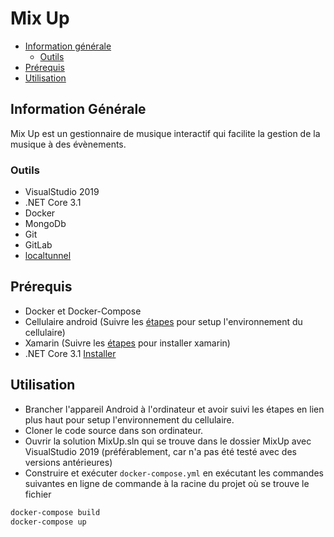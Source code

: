 # Mix Up

- [Information générale](#information-générale)
    - [Outils](#outils)
- [Prérequis](#prérequis)
- [Utilisation](#utilisation)


## Information Générale

Mix Up est un gestionnaire de musique interactif qui facilite la gestion de la musique à des évènements.

### Outils

- VisualStudio 2019
- .NET Core 3.1
- Docker
- MongoDb
- Git
- GitLab
- [localtunnel](https://github.com/localtunnel/localtunnel)

## Prérequis

- Docker et Docker-Compose
- Cellulaire android (Suivre les [étapes](https://docs.microsoft.com/en-us/xamarin/android/get-started/installation/set-up-device-for-development) pour setup l'environnement du cellulaire)
- Xamarin (Suivre les [étapes](https://docs.microsoft.com/en-us/xamarin/get-started/installation/?pivots=windows) pour installer xamarin)
- .NET Core 3.1 [Installer](https://dotnet.microsoft.com/download)


## Utilisation

- Brancher l'appareil Android à l'ordinateur et avoir suivi les étapes en lien plus haut pour setup l'environnement du cellulaire.
- Cloner le code source dans son ordinateur.
- Ouvrir la solution MixUp.sln qui se trouve dans le dossier MixUp avec VisualStudio 2019 (préférablement, car n'a pas été testé avec des versions antérieures)
- Construire et exécuter `docker-compose.yml` en exécutant les commandes suivantes en ligne de commande à la racine du projet où se trouve le fichier
```sh
docker-compose build
docker-compose up
```